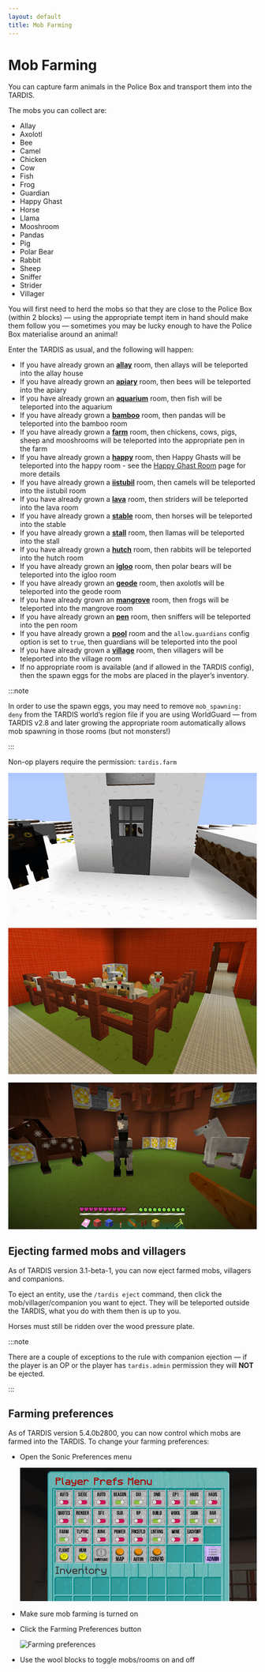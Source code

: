 ```yaml
---
layout: default
title: Mob Farming
---
```


# Mob Farming

You can capture farm animals in the Police Box and transport them into the TARDIS.

The mobs you can collect are:

- Allay
- Axolotl
- Bee
- Camel
- Chicken
- Cow
- Fish
- Frog
- Guardian
- Happy Ghast
- Horse
- Llama
- Mooshroom
- Pandas
- Pig
- Polar Bear
- Rabbit
- Sheep
- Sniffer
- Strider
- Villager

You will first need to herd the mobs so that they are close to the Police Box (within 2 blocks) — using the appropriate tempt item in
hand should make them follow you — sometimes you may be lucky enough to have the Police Box materialise around an animal!

Enter the TARDIS as usual, and the following will happen:

- If you have already grown an [**allay**](/rooms/gallery#Allay) room, then allays will be teleported into the allay house
- If you have already grown an [**apiary**](/rooms/gallery#Apiary) room, then bees will be teleported into the apiary
- If you have already grown an [**aquarium**](/rooms/gallery#Aquarium) room, then fish will be teleported into the aquarium
- If you have already grown a [**bamboo**](/rooms/gallery#Bamboo) room, then pandas will be teleported into the bamboo room
- If you have already grown a [**farm**](/rooms/gallery#Farm) room, then chickens, cows, pigs, sheep and mooshrooms will be teleported 
  into the appropriate pen in the farm
- If you have already grown a [**happy**](/rooms/gallery#Happy) room, then Happy Ghasts will be teleported into the happy room - see the [Happy Ghast Room](/rooms/happy) page for more details
- If you have already grown a [**iistubil**](/rooms/gallery#Iistubil) room, then camels will be teleported into the iistubil room
- If you have already grown a [**lava**](/rooms/gallery#Lava) room, then striders will be teleported into the lava room
- If you have already grown a [**stable**](/rooms/gallery#Stable) room, then horses will be teleported into the stable
- If you have already grown a [**stall**](/rooms/gallery#Stall) room, then llamas will be teleported into the stall
- If you have already grown a [**hutch**](/rooms/gallery#Hutch) room, then rabbits will be teleported into the hutch room
- If you have already grown an [**igloo**](/rooms/gallery#Igloo) room, then polar bears will be teleported into the igloo room
- If you have already grown an [**geode**](/rooms/gallery#Geode) room, then axolotls will be teleported into the geode room
- If you have already grown an [**mangrove**](/rooms/gallery#Mangrove) room, then frogs will be teleported into the mangrove room
- If you have already grown an [**pen**](/rooms/gallery#Pen) room, then sniffers will be teleported into the pen room
- If you have already grown a [**pool**](/rooms/gallery#Pool) room and the `allow.guardians` config option is set to `true`, then guardians
  will be teleported into the pool
- If you have already grown a [**village**](/rooms/gallery#Village) room, then villagers will be teleported into the village room
- If no appropriate room is available (and if allowed in the TARDIS config), then the spawn eggs for the mobs are placed
  in the player’s inventory.
  
:::note
  
In order to use the spawn eggs, you may need to remove `mob_spawning: deny` from 
the TARDIS world’s region file if you are using WorldGuard — from TARDIS v2.8 and later growing the appropriate room
automatically allows mob spawning in those rooms (but not monsters!)
  
:::

Non-op players require the permission: `tardis.farm`

![Sheep in TARDIS](/images/docs/sheeptardis1.jpg)

![Chicken pen](/images/docs/chickenpen.jpg)

![Horses in TARDIS](/images/docs/horsesinstable.jpg)

## Ejecting farmed mobs and villagers

As of TARDIS version 3.1-beta-1, you can now eject farmed mobs, villagers and companions.

To eject an entity, use the `/tardis eject` command, then click the mob/villager/companion you want to eject. They will
be teleported outside the TARDIS, what you do with them then is up to you.

Horses must still be ridden over the wood pressure plate.

:::note

There are a couple of exceptions to the rule with companion ejection — if the player is an OP or the player
has `tardis.admin` permission they will **NOT** be ejected.

:::

## Farming preferences

As of TARDIS version 5.4.0b2800, you can now control which mobs are farmed into the TARDIS. To change your farming preferences:

- Open the Sonic Preferences menu
  
  ![Player prefs](/images/docs/player_prefs_custom.jpg)
  
- Make sure mob farming is turned on
- Click the Farming Preferences button

  ![Farming preferences](/images/docs/farming_menu.jpg)

- Use the wool blocks to toggle mobs/rooms on and off